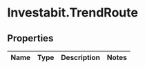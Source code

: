 # Investabit.TrendRoute

## Properties
Name | Type | Description | Notes
------------ | ------------- | ------------- | -------------


